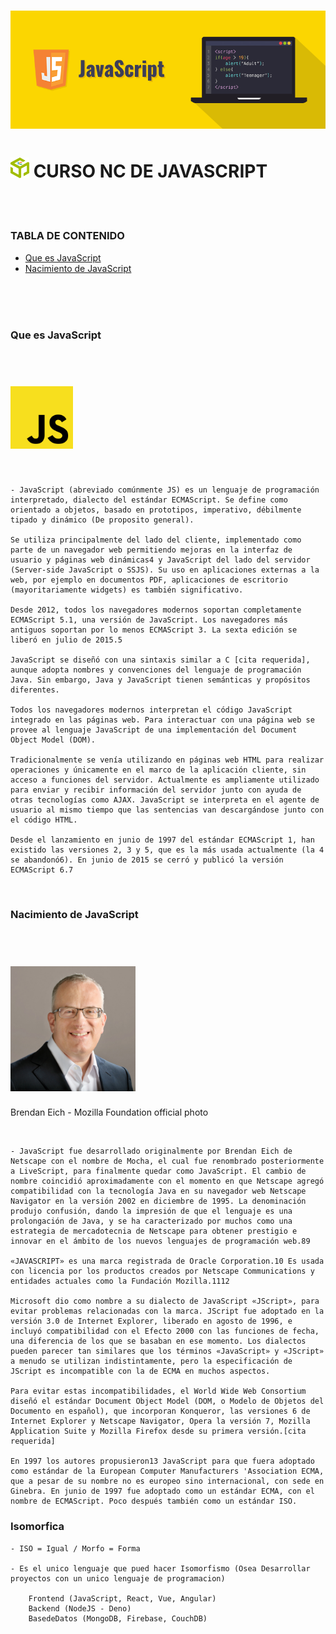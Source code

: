 # [<img src="./readme/img/javascript-portada.png" width="600" />](https://developer.mozilla.org/es/docs/Web/JavaScript)

# [<img src="./readme/img/logo-nc.png" width="30"/>](https://newsoftcomputer.com) CURSO NC DE JAVASCRIPT

<br><br>

### TABLA DE CONTENIDO
- [Que es JavaScript](#Que-es-JavaScript)
- [Nacimiento de JavaScript](#Nacimiento-de-JavaScript)

<br><br><br>

### Que es JavaScript

<br>

# [<img src="./readme/img/javascript-logo.png" width="100"/>](https://es.wikipedia.org/wiki/JavaScript)

<br>

    - JavaScript (abreviado comúnmente JS) es un lenguaje de programación interpretado, dialecto del estándar ECMAScript. Se define como orientado a objetos, basado en prototipos, imperativo, débilmente tipado y dinámico (De proposito general).

    Se utiliza principalmente del lado del cliente, implementado como parte de un navegador web permitiendo mejoras en la interfaz de usuario y páginas web dinámicas4​ y JavaScript del lado del servidor (Server-side JavaScript o SSJS). Su uso en aplicaciones externas a la web, por ejemplo en documentos PDF, aplicaciones de escritorio (mayoritariamente widgets) es también significativo.

    Desde 2012, todos los navegadores modernos soportan completamente ECMAScript 5.1, una versión de JavaScript. Los navegadores más antiguos soportan por lo menos ECMAScript 3. La sexta edición se liberó en julio de 2015.5​

    JavaScript se diseñó con una sintaxis similar a C [cita requerida], aunque adopta nombres y convenciones del lenguaje de programación Java. Sin embargo, Java y JavaScript tienen semánticas y propósitos diferentes.

    Todos los navegadores modernos interpretan el código JavaScript integrado en las páginas web. Para interactuar con una página web se provee al lenguaje JavaScript de una implementación del Document Object Model (DOM).

    Tradicionalmente se venía utilizando en páginas web HTML para realizar operaciones y únicamente en el marco de la aplicación cliente, sin acceso a funciones del servidor. Actualmente es ampliamente utilizado para enviar y recibir información del servidor junto con ayuda de otras tecnologías como AJAX. JavaScript se interpreta en el agente de usuario al mismo tiempo que las sentencias van descargándose junto con el código HTML.

    Desde el lanzamiento en junio de 1997 del estándar ECMAScript 1, han existido las versiones 2, 3 y 5, que es la más usada actualmente (la 4 se abandonó6​). En junio de 2015 se cerró y publicó la versión ECMAScript 6.7​

<br>


### Nacimiento de JavaScript

<br>

# [<img src="./readme/img/brendan-eich.jpg" width="200"/>](https://es.wikipedia.org/wiki/Brendan_Eich)
Brendan Eich - Mozilla Foundation official photo

<br>

    - JavaScript fue desarrollado originalmente por Brendan Eich de Netscape con el nombre de Mocha, el cual fue renombrado posteriormente a LiveScript, para finalmente quedar como JavaScript. El cambio de nombre coincidió aproximadamente con el momento en que Netscape agregó compatibilidad con la tecnología Java en su navegador web Netscape Navigator en la versión 2002 en diciembre de 1995. La denominación produjo confusión, dando la impresión de que el lenguaje es una prolongación de Java, y se ha caracterizado por muchos como una estrategia de mercadotecnia de Netscape para obtener prestigio e innovar en el ámbito de los nuevos lenguajes de programación web.8​9​

    «JAVASCRIPT» es una marca registrada de Oracle Corporation.10​ Es usada con licencia por los productos creados por Netscape Communications y entidades actuales como la Fundación Mozilla.11​12​

    Microsoft dio como nombre a su dialecto de JavaScript «JScript», para evitar problemas relacionadas con la marca. JScript fue adoptado en la versión 3.0 de Internet Explorer, liberado en agosto de 1996, e incluyó compatibilidad con el Efecto 2000 con las funciones de fecha, una diferencia de los que se basaban en ese momento. Los dialectos pueden parecer tan similares que los términos «JavaScript» y «JScript» a menudo se utilizan indistintamente, pero la especificación de JScript es incompatible con la de ECMA en muchos aspectos.

    Para evitar estas incompatibilidades, el World Wide Web Consortium diseñó el estándar Document Object Model (DOM, o Modelo de Objetos del Documento en español), que incorporan Konqueror, las versiones 6 de Internet Explorer y Netscape Navigator, Opera la versión 7, Mozilla Application Suite y Mozilla Firefox desde su primera versión.[cita requerida]

    En 1997 los autores propusieron13​ JavaScript para que fuera adoptado como estándar de la European Computer Manufacturers 'Association ECMA, que a pesar de su nombre no es europeo sino internacional, con sede en Ginebra. En junio de 1997 fue adoptado como un estándar ECMA, con el nombre de ECMAScript. Poco después también como un estándar ISO.


### Isomorfica

    - ISO = Igual / Morfo = Forma

    - Es el unico lenguaje que pued hacer Isomorfismo (Osea Desarrollar proyectos con un unico lenguaje de programacion)

        Frontend (JavaScript, React, Vue, Angular)
        Backend (NodeJS - Deno)
        BasedeDatos (MongoDB, Firebase, CouchDB)






